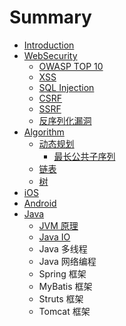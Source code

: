 # Summary

* [Introduction](README.md)
* [WebSecurity](chapter1.md)
  * [OWASP TOP 10](chapter1/owasp-top-10.md)
  * [XSS](chapter1/xss.md)
  * [SQL Injection](chapter1/sql-injection.md)
  * [CSRF](chapter1/csrf.md)
  * [SSRF](chapter1/ssrf.md)
  * [反序列化漏洞](chapter1/fan-xu-lie-hua-lou-dong.md)
* [Algorithm](algorithm.md)
  * [动态规划](algorithm/dong-tai-gui-hua.md)
    * [最长公共子序列](algorithm/dong-tai-gui-hua/zui-chang-gong-gong-zi-xu-lie.md)
  * [链表](algorithm/lian-biao.md)
  * [树](algorithm/shu.md)
* [iOS](ios.md)
* [Android](android.md)
* [Java](java.md)
  * [JVM 原理](java/jvm-yuan-li.md)
  * [Java IO](java/java-io.md)
  * Java 多线程
  * Java 网络编程
  * Spring 框架
  * MyBatis 框架
  * Struts 框架
  * Tomcat 框架

